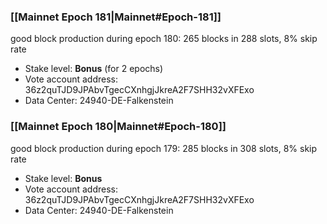 ### [[Mainnet Epoch 181|Mainnet#Epoch-181]]
good block production during epoch 180: 265 blocks in 288 slots, 8% skip rate
* Stake level: **Bonus** (for 2 epochs)
* Vote account address: 36z2quTJD9JPAbvTgecCXnhgjJkreA2F7SHH32vXFExo
* Data Center: 24940-DE-Falkenstein
### [[Mainnet Epoch 180|Mainnet#Epoch-180]]
good block production during epoch 179: 285 blocks in 308 slots, 8% skip rate
* Stake level: **Bonus**
* Vote account address: 36z2quTJD9JPAbvTgecCXnhgjJkreA2F7SHH32vXFExo
* Data Center: 24940-DE-Falkenstein